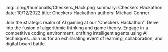 img: ./img/thumbnails/Checkers_Hack.png
summary: Checkers Hackathon
date: 10/12/2022
title: Checkers Hackathon
authors: Michael Conner

Join the strategic realm of AI gaming at our 'Checkers Hackathon'. Delve into the fusion of algorithmic thinking and game theory. Engage in a competitive coding environment, crafting intelligent agents using AI techniques. Join us for an exhilarating event of learning, collaboration, and digital board battle.